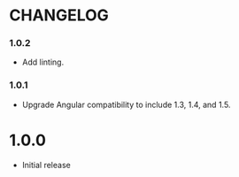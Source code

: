 # CHANGELOG

### 1.0.2

* Add linting.

### 1.0.1

* Upgrade Angular compatibility to include 1.3, 1.4, and 1.5.

# 1.0.0

* Initial release

